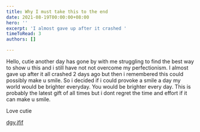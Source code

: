 ```yaml
---
title: Why I must take this to the end
date: 2021-08-19T00:00:00+08:00
hero: ''
excerpt: 'I almost gave up after it crashed '
timeToRead: 3
authors: []

---
```

Hello, cutie another day has gone by with me struggling to find the best way to show u this and i still have not not overcome my perfectionism.  I almost gave up after it all crashed 2 days ago but then i remembered this could possibly make u smile. So i decided if i could provoke a smile a day my world would be brighter everyday. You would be brighter every day. This is probably the latest gift of all times but i dont regret the time and effort if it can make u smile.

Love cutie

[dgy.jfif](/images/dgy.jfif "dgy.jfif")